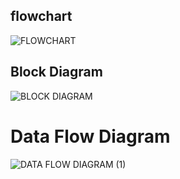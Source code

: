 ## flowchart
![FLOWCHART](https://user-images.githubusercontent.com/101246546/168346214-08212b28-c517-4244-b740-23de0cee407d.png)
## Block Diagram
![BLOCK DIAGRAM](https://user-images.githubusercontent.com/101246546/168346273-372ac127-c223-4744-afa3-03faae14e367.png)
# Data Flow Diagram 
![DATA FLOW DIAGRAM (1)](https://user-images.githubusercontent.com/101246546/168346470-cf03f056-bb1d-40ff-af9f-6f04f167c87b.png)
